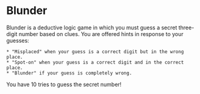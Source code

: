 # Blunder 

Blunder is a deductive logic game in which you must guess a secret three-digit number based on clues. 
You are offered hints in response to your guesses:

    * "Misplaced" when your guess is a correct digit but in the wrong place.
    * "Spot-on" when your guess is a correct digit and in the correct place.
    * "Blunder" if your guess is completely wrong.
    
You have 10 tries to guess the secret number!
